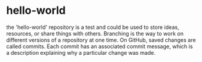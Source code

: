 # hello-world
the 'hello-world' repository is a test and could be used to store ideas, resources, or share things with others.
Branching is the way to work on different versions of a repository at one time.
On GitHub, saved changes are called commits. Each commit has an associated commit message, which is a description explaining why a particular change was made.
